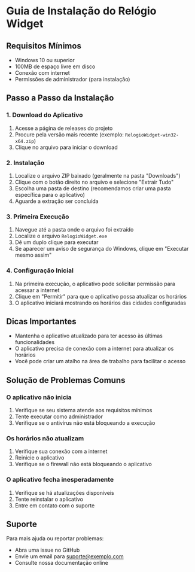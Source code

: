 # Guia de Instalação do Relógio Widget

## Requisitos Mínimos
- Windows 10 ou superior
- 100MB de espaço livre em disco
- Conexão com internet
- Permissões de administrador (para instalação)

## Passo a Passo da Instalação

### 1. Download do Aplicativo
1. Acesse a página de releases do projeto
2. Procure pela versão mais recente (exemplo: `RelogioWidget-win32-x64.zip`)
3. Clique no arquivo para iniciar o download

### 2. Instalação
1. Localize o arquivo ZIP baixado (geralmente na pasta "Downloads")
2. Clique com o botão direito no arquivo e selecione "Extrair Tudo"
3. Escolha uma pasta de destino (recomendamos criar uma pasta específica para o aplicativo)
4. Aguarde a extração ser concluída

### 3. Primeira Execução
1. Navegue até a pasta onde o arquivo foi extraído
2. Localize o arquivo `RelogioWidget.exe`
3. Dê um duplo clique para executar
4. Se aparecer um aviso de segurança do Windows, clique em "Executar mesmo assim"

### 4. Configuração Inicial
1. Na primeira execução, o aplicativo pode solicitar permissão para acessar a internet
2. Clique em "Permitir" para que o aplicativo possa atualizar os horários
3. O aplicativo iniciará mostrando os horários das cidades configuradas

## Dicas Importantes
- Mantenha o aplicativo atualizado para ter acesso às últimas funcionalidades
- O aplicativo precisa de conexão com a internet para atualizar os horários
- Você pode criar um atalho na área de trabalho para facilitar o acesso

## Solução de Problemas Comuns

### O aplicativo não inicia
1. Verifique se seu sistema atende aos requisitos mínimos
2. Tente executar como administrador
3. Verifique se o antivírus não está bloqueando a execução

### Os horários não atualizam
1. Verifique sua conexão com a internet
2. Reinicie o aplicativo
3. Verifique se o firewall não está bloqueando o aplicativo

### O aplicativo fecha inesperadamente
1. Verifique se há atualizações disponíveis
2. Tente reinstalar o aplicativo
3. Entre em contato com o suporte

## Suporte
Para mais ajuda ou reportar problemas:
- Abra uma issue no GitHub
- Envie um email para suporte@exemplo.com
- Consulte nossa documentação online 